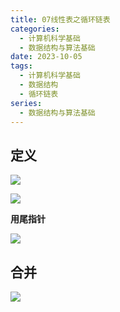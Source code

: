 ```yaml
---
title: 07线性表之循环链表
categories:
  - 计算机科学基础
  - 数据结构与算法基础
date: 2023-10-05
tags:
  - 计算机科学基础
  - 数据结构
  - 循环链表
series:
  - 数据结构与算法基础 
---
```


## 定义

![](/images/posts/Pasted%20image%2020231005142247.png)

![](/images/posts/Pasted%20image%2020231005142220.png)

**用尾指针**

![](/images/posts/Pasted%20image%2020231005142414.png)

## 合并

![](/images/posts/Pasted%20image%2020231005142658.png)